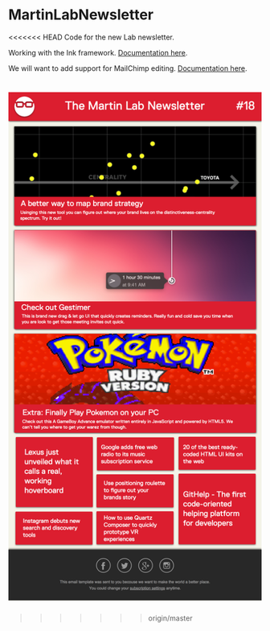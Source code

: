 # MartinLabNewsletter
<<<<<<< HEAD
Code for the new Lab newsletter.

Working with the Ink framework. [Documentation here](http://zurb.com/ink/docs.php).

We will want to add support for MailChimp editing. [Documentation here](http://templates.mailchimp.com/getting-started/template-language/).

![alt tag](https://raw.githubusercontent.com/The-Martin-Agency/MartinLabNewsletter/master/Designed%20Newsletter.png)
=======
>>>>>>> origin/master
